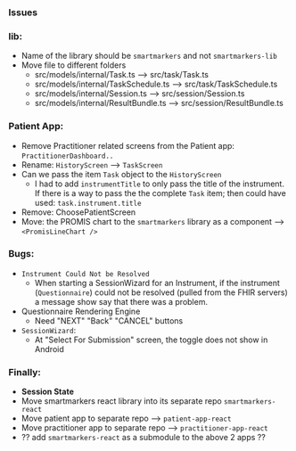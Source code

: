 ### Issues


### lib: 

- Name of the library should be `smartmarkers` and not `smartmarkers-lib`
- Move file to different folders
    - src/models/internal/Task.ts --> src/task/Task.ts
    - src/models/internal/TaskSchedule.ts --> src/task/TaskSchedule.ts
    - src/models/internal/Session.ts --> src/session/Session.ts
    - src/models/internal/ResultBundle.ts --> src/session/ResultBundle.ts

### Patient App:

- Remove Practitioner related screens from the Patient app: `PractitionerDashboard..`
- Rename: `HistoryScreen` --> `TaskScreen`
- Can we pass the item `Task` object to the `HistoryScreen`
    - I had to add `instrumentTitle` to only pass the title of the instrument. If there is a way to pass the the complete `Task` item; then could have used: `task.instrument.title`
- Remove: ChoosePatientScreen
- Move: the PROMIS chart to the `smartmarkers` library as a component --> `<PromisLineChart />`


### Bugs:

- `Instrument Could Not be Resolved`
    - When starting a SessionWizard for an Instrument, if the instrument (`Questionnaire`) could not be resolved (pulled from the FHIR servers) a message show say that there was a problem. 
- Questionnaire Rendering Engine
    - Need "NEXT" "Back" "CANCEL" buttons
- `SessionWizard`:
    - At "Select For Submission" screen, the toggle does not show in Android
 


### Finally:


- __Session State__
- Move smartmarkers react library into its separate repo `smartmarkers-react`
- Move patient app to separate repo --> `patient-app-react`
- Move practitioner app to separate repo --> `practitioner-app-react`
- ?? add `smartmarkers-react` as a submodule to the above 2 apps ??
